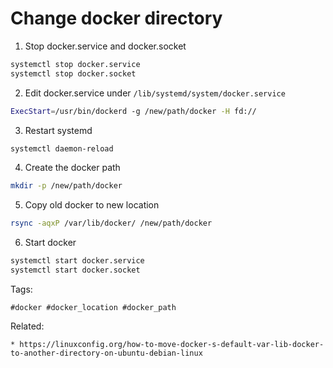 # Change docker directory

1. Stop docker.service and docker.socket
```bash
systemctl stop docker.service
systemctl stop docker.socket
```

2. Edit docker.service under `/lib/systemd/system/docker.service`
```bash
ExecStart=/usr/bin/dockerd -g /new/path/docker -H fd://
```

3. Restart systemd
```bash
systemctl daemon-reload
```

4. Create the docker path
```bash
mkdir -p /new/path/docker
```

5. Copy old docker to new location
```bash
rsync -aqxP /var/lib/docker/ /new/path/docker
```

6. Start docker
```bash
systemctl start docker.service
systemctl start docker.socket
```
	
Tags:
```
#docker #docker_location #docker_path
```

Related:
```
* https://linuxconfig.org/how-to-move-docker-s-default-var-lib-docker-to-another-directory-on-ubuntu-debian-linux
```

